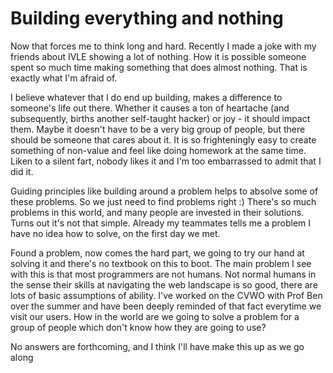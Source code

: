 Building everything and nothing
===

Now that forces me to think long and hard. Recently I made a joke with my friends about IVLE showing a lot of nothing. How it is possible someone spent so much time making something that does almost nothing. That is exactly what I'm afraid of.

I believe whatever that I do end up building, makes a difference to someone's life out there. Whether it causes a ton of heartache (and subsequently, births another self-taught hacker) or joy - it should impact them. Maybe it doesn't have to be a very big group of people, but there should be someone that cares about it. It is so frighteningly easy to create something of non-value and feel like doing homework at the same time. Liken to a silent fart, nobody likes it and I'm too embarrassed to admit that I did it.

Guiding principles like building around a problem helps to absolve some of these problems. So we just need to find problems right :) There's so much problems in this world, and many people are invested in their solutions. Turns out it's not that simple. Already my teammates tells me a problem I have no idea how to solve, on the first day we met.

Found a problem, now comes the hard part, we going to try our hand at solving it and there's no textbook on this to boot. The main problem I see with this is that most programmers are not humans. Not normal humans in the sense their skills at navigating the web landscape is so good, there are lots of basic assumptions of ability. I've worked on the CVWO with Prof Ben over the summer and have been deeply reminded of that fact everytime we visit our users. How in the world are we going to solve a problem for a group of people which don't know how they are going to use?

No answers are forthcoming, and I think I'll have make this up as we go along